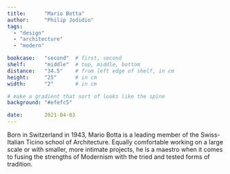 ```yaml
---
title: 		"Mario Botta"
author: 	"Philip Jodidio"
tags:
  - "design"
  - "architecture"
  - "modern"

bookcase: 	"second"  # first, second
shelf: 		"middle"  # top, middle, bottom
distance: 	"34.5"    # from left edge of shelf, in cm
height:		"25"      # in cm
width:		"2"       # in cm

# make a gradient that sort of looks like the spine
background: "#efefc5"

date: 		2021-04-03
---
```


Born in Switzerland in 1943, Mario Botta is a leading member of the Swiss-Italian Ticino school of Architecture. Equally comfortable working on a large scale or with smaller, more intimate projects, he is a maestro when it comes to fusing the strengths of Modernism with the tried and tested forms of tradition.